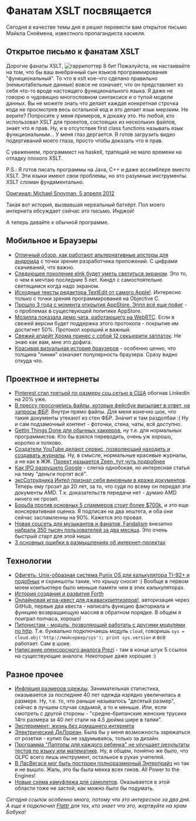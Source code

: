 # Фанатам XSLT посвящается

Сегодня в качестве темы дня я решил перевести вам открытое письмо Майкла Сноёмена, известного пропагандиста хаскеля.

## Открытое письмо к фанатам XSLT
Дорогие фанаты XSLT,
![гаррипоттер 8 бит](/images/posts/harry-potter-8bit.jpg)
Пожалуйста, не настаивайте на том, что бы ваш внебрачный сын языков программирования "функциональный". То что в xslt кое-что сделано правильно (немьютабельные данные) вовсе не означает, что он представляет из себя что-то вроде настоящего функционального языка. Я даже не говорю о чудовищно многословном синтаксисе и о тупой модели данных. Вы не можете знать что делает каждая конкретная строчка кода не просмотрев весь остальной код и это делает язык мерзким. Не верите? Попросите у меня примеров, я докажу это. Но любой, кто использовал XSLT для проектов, состоящих из нескольких файлов, знает что я прав. Ну, и в отсутствие first class functions называть язык функциональным… У меня глаз дергается. Я готов загрузить видео подергиваний моего глаза, просто чтобы доказать что я прав.

С уважением, программист на haskell, тратящий не мало времени на отладку плохого XSLT.

P.S.: Я готов писать программы на Java, C++ и даже ассемблере вместо XSLT. Эти языки имеют свои проблемы, но это разумные инструменты. XSLT сломан фундаментально.

[Оригинал: Michael Snoyman, 5 апреля 2012](http://www.snoyman.com/blog/2012/04/xslt-rant.html)

Такая вот история, вызвавшая нереальный батхёрт. Пол моего интернета обсуждает сейчас это письмо. Инджой!

А теперь давайте к обычной программе.

## Мобильное и Браузеры

* [Отличный обзор, как работают альтернативные апсторы для андроида](http://martingryner.com/on-alternative-android-app-stores/) с точки зрения разработчика приложений. С цифрами скачиваний, что важно.
* [Следующее поколение eInk будет уметь светиться экраном](http://techcrunch.com/2012/04/06/next-generation-of-e-ink-kindle-to-sport-new-front-lit-screen/). Это то, о чем я мечтаю последние 5 лет. Киндл с самостоятельно светящимся когда надо экраном.
* [Исходные тексты редактора TextEdit от самого Apple!](https://developer.apple.com/library/mac/#samplecode/TextEdit/Introduction/Intro.html). Интересно только с точки зрения программирования на Objective C.
* [Прошло 3 года с момента открытия AppStore. Эппл всё еще пофиг](http://kswizz.com/post/20535041240/app-store-retrospective?3-years-later-apple-does-not-care) - о проблемах в существующей политике AppStore.
* [Мозилла показала демо чата, работающего на WebRTC](http://arstechnica.com/business/news/2012/04/html5-roundup-mozilla-demos-standards-based-video-chat-in-firefox.ars). Если в свежей версии будет поддержка этого протокола - покрытие им достигнет 50%. Протокол хороший и важный.
* [Свежий апдейт Хрома принес с собой 12 секьюрити заплаток](http://www.msnbc.msn.com/id/46976509/ns/technology_and_science-security/t/google-chrome-update-fixes-security-bugs/#.T4IZQpo9X-E). Не знаю как вам, мне это дофига.
* [Красивая визуальная история браузеров](http://www.business2community.com/tech-gadgets/a-visual-history-of-the-internet-browser-0156882) - особенно ценно, что толщина "линии" означает популярность браузера. Сразу видно откуда что.

## Проектное и интернеты
* [Pinterest стал третьей по размеру соц.сетью в США](http://mashable.com/2012/04/06/pinterest-number-3-social-network/) обогнав LinkedIn на 20% уже.
* [В прессу просочились файлы, которые фейсбук высылает в ответ, на запросы ФБР](http://blog.thephoenix.com/blogs/phlog/archive/2012/04/06/when-police-subpoena-your-facebook-information-heres-what-facebook-sends-cops.aspx). Внутри прямо файлы. Для меня конечно шок, что такие документы утекают из стен ФБР. Значит и там раздолбаи :( Ну и сам подзамочный контент - фоточки, стена, чаты, всё доступно.
* [Gettin Things Done для обычных хаккеров](http://gtdfh.branchable.com/), ну т.е. для нормальных программистов. Кто бы взялся переводить, очень уж хорошо, коротко и толково.
* [Создатели YouTube делают сервис, позволяющий находить и создавать журналы](http://thenextweb.com/insider/2012/04/07/youtube-founders-avos-zeen/). Ну, в смысле, нормальные красивые журналы, а не как в ЖЖ. [Проект назыается Zeen, тут чуть подробнее](http://fusible.com/2012/04/youtube-co-founders-are-working-on-a-new-avos-product-called-zeen/)
* [Как IPO разрушило Google](http://techcrunch.com/2012/04/08/how-the-ipo-ruined-google/) - слегка однобокая, но интересная статья на тему "деньги портят всё".
* [эксСотрудника Интел признал себя виновным в краже документов](http://www.reuters.com/article/2012/04/06/us-intel-theft-idUSBRE8350LQ20120406). Теперь ему грозит до 20 лет, за то, что судя по всему он передал эти документы AMD. Т.к. доказательств передачи нет - думаю AMD ничего не грозит.
* [Борьба против основных 5 спаммеров стоит более $700k](http://marketingland.com/inside-twitters-spam-lawsuit-9530), и это еще консервативная оценка. Я подписан на два хештега, и оба они сейчас заспамленны на 90%. Кажется это провал.
* [Новая соцсеть для музыкантов и фанатов, Fandalism](http://www.fandalism.com/) внезапно [набрала 350 тысяч пользователей за два месяца](http://techcrunch.com/2012/04/06/philip-kaplan-fandalism/). Это очень быстрый старт для этой ниши.
* [3 основных ошибки в размышлениях об интернет-проектах](http://yusufarslan.net/3-common-misconceptions-about-web-development-projects)


## Технологии
* [Офигеть. Unix-образная система Punix OS для калькулятора TI-92+ и подобных](http://punix-os.blogspot.com/) и скриншоты такие, что крышу сносит :) Вообще в первом моем компьютере было меньше памяти чем в этих калькуляторах.
* [История создания и развития Forth](https://groups.google.com/forum/?fromgroups#!topic/comp.lang.forth/ThWiGXwKqv4)
* [Онлайновая игра-квест для джаваскриптизеров!](https://attachments.me/hirehack/public/computer.html), авторизация через GitHub, первые два квеста - написать функцию факториала и функцию возвращающую массив в обратном порядке. В общем я поиграл полчаса, хорошо!
* [Питонистам - модуль, позволяющий работать с другими модулями по http](http://mcerdeira.github.com/cloud.obj/). Т.е. буквально подключаешь модуль `cloud`, говоришь `sys = cloud.obj('http://мойсервер/sys'); print sys.version` и всё работает. Сам в шоке.
* [Написание опенсорсного аналога Prezi](http://adityabhatt.wordpress.com/2012/04/06/writing-a-prezi-clone-with-html5-svg-and-javascript/) - там в конце штук 5 ссылок на существующие аналоги. Некоторые даже хорошие :)

## Разное прочее
* [Инфляция размеров одежды](http://www.economist.com/node/21552262). Занимательная статистика, оказывается за последние 40 лет одежда изрядно увеличилась в размере. Ну, т.е. то, что раньше называлось "десятый размер", сейчас в лучшем случае седьмой, а то и меньше. Или, если смотреть с другой стороны - "средне-британские женские трусики 14го размера за 40 лет стали на 4.5 дюйма шире в талии".
* [Эксперимент: жизнь без домашнего интернета](http://www.graemeblake.ca/2012/04/07/experiment-living-without-a-home-internet-connection/)
* [Электрический ДеЛореан](http://www.theverge.com/2012/4/7/2931699/dmcev-electric-delorean-auto-show-0-to-60-under-60-seconds-95000?utm_source=dlvr.it&utm_medium=twitter). Была бы у меня возможность заряжаться от розетки - купил бы не задумываясь, только за дизайн.
* [Программа "Лаптопы для каждого ребенка" не улучшает результаты тестов по языку или математике](http://www.theverge.com/2012/4/7/2932925/olpc-results-language-math-test-scores-idb). Ну, в общем, понятно же было, что OLPC всего лишь инструмент, остальное в руках учителей.
* [В ЛасВегасе мог быть построен полноразмерный Энтерпрайз](http://www.garygoddard.com/blog/index.php/now-it-can-be-told-the-star-trek-attraction-that-almost-came-to-life-in-1992/) но так и не вышло. Жаль, это бы была мекка всех гиков. All Power to the Engines!
* [Новые схема камуфляжа для самолетов](http://markosun.wordpress.com/2011/02/03/new-fighter-jet-camouflage-schemes/). Оказывается в этой области тоже не застой, как можно было бы подумать.

*Сегодня ссылок особенно много, потому что это интересное за два дня. А еще я подключил [Flattr](https://flattr.com/thing/619239/) для тех, кто знает что это, жертвуйте на храм Бобука!*
